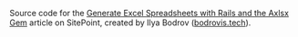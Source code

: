Source code for the [Generate Excel Spreadsheets with Rails and the Axlsx Gem](http://www.sitepoint.com/generate-excel-spreadsheets-rails-axlsx-gem/) article on
SitePoint,
created by Ilya Bodrov ([bodrovis.tech](http://bodrovis.tech)).
